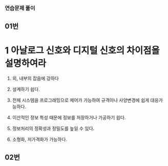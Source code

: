 ### 연습문제 풀이

## 01번
# 1 아날로그 신호와 디지털 신호의 차이점을 설명하여라

1. 외, 내부의 잡음에 강하다

2. 설계하기 쉽다.

3. 전체 시스템을 프로그래밍으로 제어가 가능하여 규격이나 사양변경에 쉽게 대응가능하다.

4. 이산적인 정보 특성 때문에 정보를 저장하거나 가공하기 쉽다.

5. 정보처리의 정확성과 정밀도를 높일 수 있다.

6. 소형화, 저가격화가 가능하다.

## 02번

